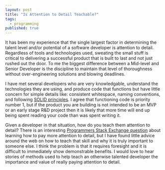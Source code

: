 ```yaml
---
layout: post
title: "Is Attention to Detail Teachable?"
tags: 
  - programming
published: true
---
```


It has been my experience that the single largest factor in determining the talent level and/or
potential of a software developer is attention to detail. Regardless of tools and technologies used,
sweating the small stuff is critical to delivering a successful product that is built to last and
not just rushed out the door. To me the biggest difference between a Mid-level and Senior Developer
is the discipline to maintain that level of thoroughness without over-engineering solutions and
blowing deadlines.

I have met several developers who are very knowledgable, understand the technologies they are using,
and produce code that functions but have little concern for simple details like: consistent
whitespace, naming conventions, and following [SOLID principles][1]. I agree that functioning code
is priority number 1, but if the product you are building is not intended to be an MVP or an early
stage R&D project then it is likely that more time will end up being spent reading your code than
was spent writing it.

Given a developer in that situation, how do you teach them attention to detail? There is an
interesting [Programmers Stack Exchange question][2] about learning how to pay more attention to
detail, but I have found little advice around the web on how to teach that skill and why it is truly
important to someone else. I think the problem is that it requires foresight and it is difficult to
immediately show demonstrable benefits. I would love to hear stories of methods used to help teach an
otherwise talented developer the importance and value of really paying attention to detail.


[1]: http://butunclebob.com/ArticleS.UncleBob.PrinciplesOfOod
[2]: http://programmers.stackexchange.com/questions/107305/how-to-pay-more-attention-to-detail-as-a-developer